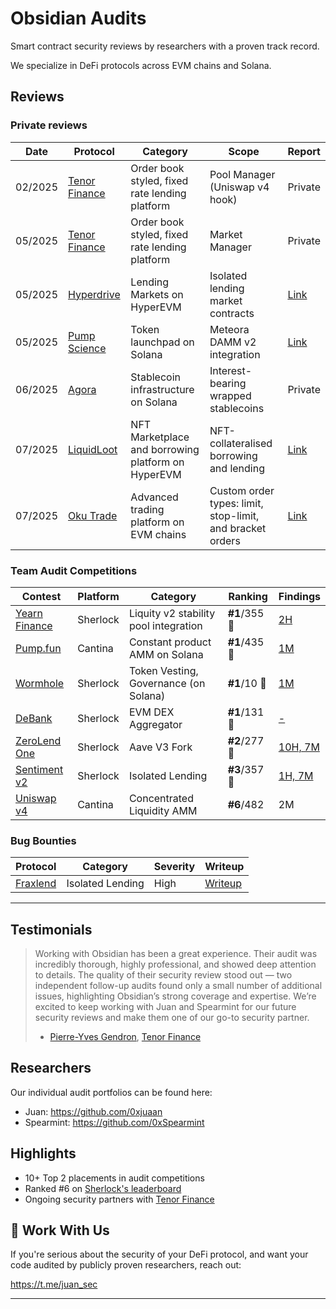 # Obsidian Audits

Smart contract security reviews by researchers with a proven track record.

We specialize in DeFi protocols across EVM chains and Solana.

## Reviews
### Private reviews
|Date| Protocol     | Category| Scope | Report |
|----------------|----------------|------------------------------------------------|----------|----------|
|02/2025| [Tenor Finance](https://x.com/TenorFinance) |Order book styled, fixed rate lending platform|Pool Manager (Uniswap v4 hook) | Private |
|05/2025| [Tenor Finance](https://x.com/TenorFinance) |Order book styled, fixed rate lending platform|Market Manager| Private |
|05/2025| [Hyperdrive](https://x.com/Hyperdrivedefi) |Lending Markets on HyperEVM |Isolated lending market contracts| [Link](https://github.com/ObsidianAudits/audits/blob/main/2025-05-hyperdrive-markets.pdf) |
|05/2025| [Pump Science](https://x.com/pumpdotscience) | Token launchpad on Solana | Meteora DAMM v2 integration | [Link](https://github.com/ObsidianAudits/audits/blob/main/2025-05-pump-science.pdf)
|06/2025| [Agora](https://x.com/withAUSD) | Stablecoin infrastructure on Solana | Interest-bearing wrapped stablecoins | Private 
|07/2025| [LiquidLoot](https://x.com/LootLiquid) | NFT Marketplace and borrowing platform on HyperEVM | NFT-collateralised borrowing and lending | [Link](https://github.com/ObsidianAudits/audits/blob/main/2025-07-LiquidLoot-Lending-Obsidian-Audit.pdf)
|07/2025| [Oku Trade](https://x.com/okutrade) | Advanced trading platform on EVM chains | Custom order types: limit, stop-limit, and bracket orders | [Link](https://github.com/ObsidianAudits/audits/blob/main/2025-07-Oku-Obsidian-Audit.pdf)


### Team Audit Competitions
| Contest        | Platform  | Category                                  | Ranking      | Findings |
|----------------|-----------|-------------------------------------------|--------------|----------|
| [Yearn Finance](https://audits.sherlock.xyz/contests/977) | Sherlock  | Liquity v2 stability pool integration | **#1**/355 🥇 | [2H](https://audits.sherlock.xyz/contests/977)
| [Pump.fun](https://cantina.xyz/competitions/19c5a5a6-f68d-4da8-b185-3f28c7f97bc1/leaderboard) | Cantina  | Constant product AMM on Solana | **#1**/435 🥇 | [1M](https://cantina.xyz/competitions/19c5a5a6-f68d-4da8-b185-3f28c7f97bc1/leaderboard) |
| [Wormhole](https://audits.sherlock.xyz/contests/845) | Sherlock  | Token Vesting, Governance (on Solana) | **#1**/10 🥇 | [1M](https://github.com/wormhole-foundation/multigov/blob/main/audits/2025-03-sherlock-solana-multi-gov.pdf) |
| [DeBank](https://audits.sherlock.xyz/contests/1044/leaderboard) | Sherlock | EVM DEX Aggregator | **#1**/131 🥇| [-](https://audits.sherlock.xyz/contests/1044)
| [ZeroLend One](https://audits.sherlock.xyz/contests/466/leaderboard) | Sherlock | 	Aave V3 Fork | **#2**/277 🥈 | [10H, 7M](https://github.com/sherlock-audit/2024-06-new-scope-judging/issues?q=is%3Aissue+Obsidian+label%3AReward+) |
| [Sentiment v2](https://audits.sherlock.xyz/contests/349?filter=results) | Sherlock | Isolated Lending | **#3**/357 🥉 | [1H, 7M](https://github.com/sherlock-audit/2024-08-sentiment-v2-judging/issues?q=is%3Aissue+Obsidian+label%3Areward+sort%3Acreated-asc) |
| [Uniswap v4](https://cantina.xyz/competitions/e2cf6906-ec8b-4c78-a585-74ac90615659) | Cantina | Concentrated Liquidity AMM  | **#6**/482 | 2M |

### Bug Bounties
| Protocol | Category | Severity | Writeup |
|----------|----------|----------|---------|
|[Fraxlend](https://app.frax.finance/fraxlend/available-pairs)|Isolated Lending|High| [Writeup](https://mirror.xyz/0x22ce3c4ce1EC532437209efA79d05CD294651ec3/M6vD6XshTuZc53DFm0chQwYD15fxQ29G1mbxNi9ZLwU)|
---
## Testimonials
> Working with Obsidian has been a great experience. Their audit was incredibly thorough, highly professional, and showed deep attention to details. The quality of their security review stood out — two independent follow-up audits found only a small number of additional issues, highlighting Obsidian’s strong coverage and expertise. We’re excited to keep working with Juan and Spearmint for our future security reviews and make them one of our go-to security partner.
> - [Pierre-Yves Gendron](https://x.com/PYGendron), [Tenor Finance](https://x.com/TenorFinance)

## Researchers

Our individual audit portfolios can be found here:

- Juan: https://github.com/0xjuaan
- Spearmint: https://github.com/0xSpearmint

## Highlights

- 10+ Top 2 placements in audit competitions
- Ranked #6 on [Sherlock's leaderboard](https://audits.sherlock.xyz/leaderboards)
- Ongoing security partners with [Tenor Finance](https://x.com/TenorFinance)


## 📩 Work With Us

If you're serious about the security of your DeFi protocol, and want your code audited by publicly proven researchers, reach out:

https://t.me/juan_sec

---
